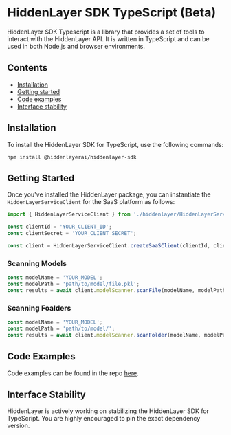 # HiddenLayer SDK TypeScript (Beta)

HiddenLayer SDK Typescript is a library that provides a set of tools to interact with the HiddenLayer API. It is written in TypeScript and can be used in both Node.js and browser environments.

## Contents

- [Installation](#installation)
- [Getting started](#getting-started)
- [Code examples](#code-examples)
- [Interface stability](#interface-stability)

## Installation

To install the HiddenLayer SDK for TypeScript, use the following commands:

```
npm install @hiddenlayerai/hiddenlayer-sdk
```

## Getting Started

Once you've installed the HiddenLayer package, you can instantiate the `HiddenLayerServiceClient` for the SaaS platform as follows:

```typescript
import { HiddenLayerServiceClient } from './hiddenlayer/HiddenLayerServiceClient';

const clientId = 'YOUR_CLIENT_ID';
const clientSecret = 'YOUR_CLIENT_SECRET';

const client = HiddenLayerServiceClient.createSaaSClient(clientId, clientSecret);
```

### Scanning Models

```typescript
const modelName = 'YOUR_MODEL';
const modelPath = 'path/to/model/file.pkl';
const results = await client.modelScanner.scanFile(modelName, modelPath);
```

### Scanning Foalders
```typescript
const modelName = 'YOUR_MODEL';
const modelPath = 'path/to/model/';
const results = await client.modelScanner.scanFolder(modelName, modelPath);
```

## Code Examples

Code examples can be found in the repo [here](./examples).

## Interface Stability

HiddenLayer is actively working on stabilizing the HiddenLayer SDK for TypeScript. You are highly encouraged to pin the exact dependency version.
